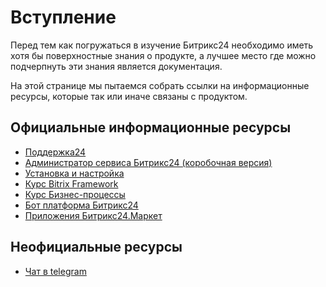 # Вступление

Перед тем как погружаться в изучение Битрикс24 необходимо иметь хотя бы поверхностные знания о продукте, а лучшее место где можно подчерпнуть эти знания является документация.

На этой странице мы пытаемся собрать ссылки на информационные ресурсы, которые так или иначе связаны с продуктом.


## Официальные информационные ресурсы

* [Поддержка24](https://helpdesk.bitrix24.ru/)
* [Администратор сервиса Битрикс24 (коробочная версия)](https://dev.1c-bitrix.ru/learning/course/index.php?COURSE_ID=48)
* [Установка и настройка](https://dev.1c-bitrix.ru/learning/course/index.php?COURSE_ID=135&INDEX=Y)
* [Курс Bitrix Framework](https://dev.1c-bitrix.ru/learning/course/?COURSE_ID=43&INDEX=Y)
* [Курс Бизнес-процессы](https://dev.1c-bitrix.ru/learning/course/index.php?COURSE_ID=57&INDEX=Y)
* [Бот платформа Битрикс24](https://dev.1c-bitrix.ru/learning/course/index.php?COURSE_ID=93&INDEX=Y)
* [Приложения Битрикс24.Маркет](https://dev.1c-bitrix.ru/learning/course/index.php?COURSE_ID=99&INDEX=Y)

## Неофициальные ресурсы

* [Чат в telegram](https://t.me/bit24dev)
